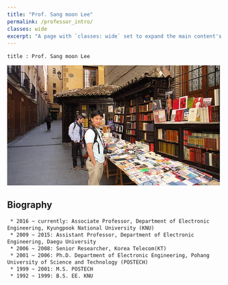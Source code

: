 ```yaml
---
title: "Prof. Sang moon Lee"
permalink: /professor_intro/
classes: wide
excerpt: "A page with `classes: wide` set to expand the main content's width."
---
```



    title : Prof. Sang moon Lee
<img src="/assets/images/professor.jpg">

## Biography

     * 2016 ~ currently: Associate Professor, Department of Electronic Engineering, Kyungpook National University (KNU)
     * 2009 ~ 2015: Assistant Professor, Department of Electronic Engineering, Daegu University
     * 2006 ~ 2008: Senior Researcher, Korea Telecom(KT)
     * 2001 ~ 2006: Ph.D. Department of Electronic Engineering, Pohang University of Science and Technology (POSTECH)
     * 1999 ~ 2001: M.S. POSTECH
     * 1992 ~ 1999: B.S. EE. KNU
